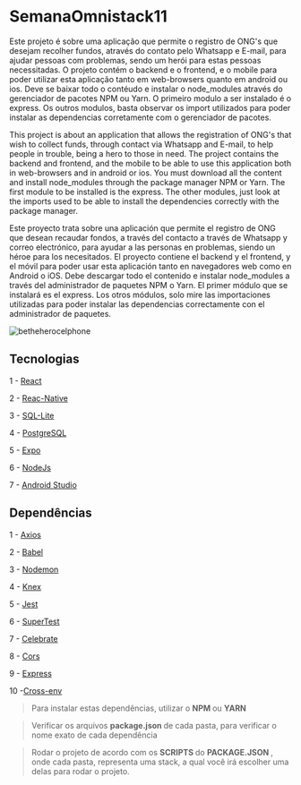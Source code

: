 # SemanaOmnistack11

Este projeto é sobre uma aplicação que permite o registro de ONG's que desejam recolher fundos, através do contato pelo Whatsapp e E-mail,
para ajudar pessoas com problemas, sendo um herói para estas pessoas necessitadas.
O projeto contém o backend e o frontend, e o mobile para poder utilizar esta aplicação tanto em web-browsers quanto em android ou ios.
Deve se baixar todo o contéudo e instalar o node_modules através do gerenciador de pacotes NPM ou Yarn. O primeiro modulo a ser instalado é o express.
Os outros modulos, basta observar os import utilizados para poder instalar as dependencias corretamente com o gerenciador de pacotes.

This project is about an application that allows the registration of ONG's that wish to collect funds, through contact via Whatsapp and E-mail,
to help people in trouble, being a hero to those in need.
The project contains the backend and frontend, and the mobile to be able to use this application both in web-browsers and in android or ios.
You must download all the content and install node_modules through the package manager NPM or Yarn. The first module to be installed is the express.
The other modules, just look at the imports used to be able to install the dependencies correctly with the package manager.


Este proyecto trata sobre una aplicación que permite el registro de ONG que desean recaudar fondos, a través del contacto a través de Whatsapp y correo electrónico,
para ayudar a las personas en problemas, siendo un héroe para los necesitados.
El proyecto contiene el backend y el frontend, y el móvil para poder usar esta aplicación tanto en navegadores web como en Android o iOS.
Debe descargar todo el contenido e instalar node_modules a través del administrador de paquetes NPM o Yarn. El primer módulo que se instalará es el express.
Los otros módulos, solo mire las importaciones utilizadas para poder instalar las dependencias correctamente con el administrador de paquetes.


![betheherocelphone](https://user-images.githubusercontent.com/54008916/83835001-0bcde600-a6c6-11ea-963b-a290a8f52ba5.png)



<h2>Tecnologias</h2>

1 - [React](https://pt-br.reactjs.org/)

2 - [Reac-Native](https://reactnative.dev/)

3 - [SQL-Lite](https://www.sqlite.org/index.html)

4 - [PostgreSQL](https://www.postgresql.org/)

5 - [Expo](https://expo.io/)

6 - [NodeJs](https://nodejs.org/en/)

7 - [Android Studio](https://developer.android.com/studio)



<h2>Dependências</h2>

1 - [Axios](https://www.npmjs.com/package/axios)

2 - [Babel](https://www.npmjs.com/package/@babel/core)

3 - [Nodemon](https://www.npmjs.com/package/nodemon)

4 - [Knex](http://knexjs.org/)

5 - [Jest](https://jestjs.io/)

6 - [SuperTest](https://www.npmjs.com/package/supertest)

7 - [Celebrate](https://www.npmjs.com/package/celebrate)

8 - [Cors](https://www.npmjs.com/package/cors)

9 - [Express](https://expressjs.com/pt-br/)

10 -[Cross-env](https://www.npmjs.com/package/cross-env)


<blockquote >Para instalar estas dependências, utilizar o <b> NPM </b> ou <b> YARN </b> </blockquote>
  
<blockquote> Verificar os arquivos <b> package.json </b> de cada pasta, para verificar o nome exato de cada dependência </blockquote>

<blockquote>Rodar o projeto de acordo com os <b> SCRIPTS </b> do <b> PACKAGE.JSON </b>, onde cada pasta, representa uma stack, a qual você irá escolher uma delas para rodar o projeto. </blockquote>
